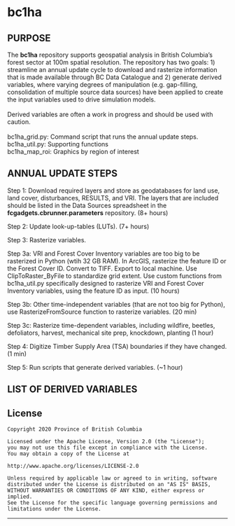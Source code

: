 # bc1ha
## PURPOSE
The **bc1ha** repository supports geospatial analysis in British Columbia’s forest sector at 100m spatial resolution. The repository has two goals: 1) streamline an annual update cycle to download and 
rasterize information that is made available through BC Data Catalogue and 2) generate derived variables, where varying degrees of manipulation (e.g. gap-filling, consolidation of multiple source data sources) 
have been applied to create the input variables used to drive simulation models. 
<br><br>
Derived variables are often a work in progress and should be used with caution.
<br><br>
bc1ha_grid.py: Command script that runs the annual update steps.
<br>
bc1ha_util.py: Supporting functions
<br>
bc1ha_map_roi: Graphics by region of interest

## ANNUAL UPDATE STEPS
Step 1: Download required layers and store as geodatabases for land use, land cover, disturbances, RESULTS, and VRI. The layers that are included should be listed in the Data Sources spreadsheet in the **fcgadgets.cbrunner.parameters** repository. (8+ hours)

Step 2: Update look-up-tables (LUTs). (7+ hours)

Step 3: Rasterize variables.

Step 3a: VRI and Forest Cover Inventory variables are too big to be rasterized in Python (wtih 32 GB RAM). In ArcGIS, rasterize the feature ID or the Forest Cover ID. Convert to TIFF. Export to local machine. 
Use ClipToRaster_ByFile to standardize grid extent. Use custom functions from bc1ha_util.py specifically designed to rasterize VRI and Forest Cover Inventory variables, using the feature ID as input. (10 hours)

Step 3b: Other time-independent variables (that are not too big for Python), use RasterizeFromSource function to rasterize variables. (20 min)

Step 3c: Rasterize time-dependent variables, including wildfire, beetles, defoliators, harvest, mechanical site prep, knockdown, planting (1 hour)

Step 4: Digitize Timber Supply Area (TSA) boundaries if they have changed. (1 min)

Step 5: Run scripts that generate derived variables. (~1 hour)

## LIST OF DERIVED VARIABLES


## License

    Copyright 2020 Province of British Columbia

    Licensed under the Apache License, Version 2.0 (the "License");
    you may not use this file except in compliance with the License.
    You may obtain a copy of the License at

    http://www.apache.org/licenses/LICENSE-2.0

    Unless required by applicable law or agreed to in writing, software distributed under the License is distributed on an "AS IS" BASIS,
    WITHOUT WARRANTIES OR CONDITIONS OF ANY KIND, either express or implied.
    See the License for the specific language governing permissions and limitations under the License.

------------------------------------------------------------------------

